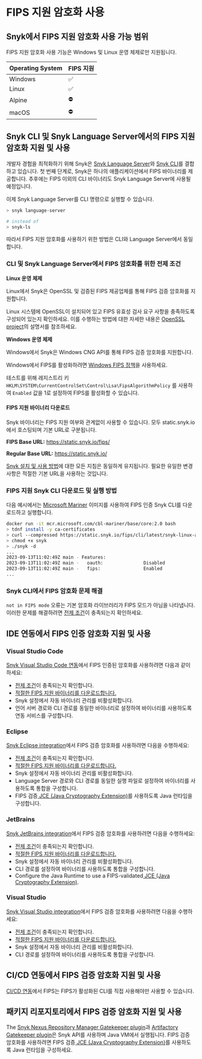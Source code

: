 # FIPS 지원 암호화 사용

## Snyk에서 FIPS 지원 암호화 사용 가능 범위

FIPS 지원 암호화 사용 기능은 Windows 및 Linux 운영 체제로만 지원됩니다.

| Operating System | FIPS 지원 |
| ---------------- | ------- |
| Windows          | ✅       |
| Linux            | ✅       |
| Alpine           | ⛔       |
| macOS            | ⛔       |

## Snyk CLI 및 Snyk Language Server에서의 FIPS 지원 암호화 지원 및 사용

개발자 경험을 최적화하기 위해 Snyk은 [Snyk Language Server](../../integrate-with-snyk/ide-tools/snyk-language-server.md)와 [Snyk CLI](../getting-started-with-the-snyk-cli.md)를 결합하고 있습니다. 첫 번째 단계로, Snyk은 하나의 애플리케이션에서 FIPS 바이너리를 제공합니다. 추후에는 FIPS 이외의 CLI 바이너리도 Snyk Language Server에 사용될 예정입니다.

이제 Snyk Language Server를 CLI 명령으로 실행할 수 있습니다.

```bash
> snyk language-server

# instead of 
> snyk-ls
```

따라서 FIPS 지원 암호화를 사용하기 위한 방법은 CLI와 Language Server에서 동일합니다.

### CLI 및 Snyk Language Server에서 FIPS 암호화를 위한 전제 조건

**Linux 운영 체제**

Linux에서 Snyk은 OpenSSL 및 검증된 FIPS 제공업체를 통해 FIPS 검증 암호화를 지원합니다.

Linux 시스템에 OpenSSL이 설치되어 있고 FIPS 유효성 검사 요구 사항을 충족하도록 구성되어 있는지 확인하세요. 이를 수행하는 방법에 대한 자세한 내용은 [OpenSSL project](https://www.openssl.org/docs/fips.html)의 설명서를 참조하세요.

**Windows 운영 체제**

Windows에서 Snyk은 Windows CNG API를 통해 FIPS 검증 암호화를 지원합니다.

Windows에서 FIPS를 활성화하려면 [Windows FIPS 정책](https://learn.microsoft.com/en-us/windows/security/security-foundations/certification/fips-140-validation#step-3-enable-the-fips-security-policy)을 사용하세요.

테스트를 위해 레지스트리 키`HKLM\SYSTEM\CurrentControlSet\Control\Lsa\FipsAlgorithmPolicy` 를 사용하여 `Enabled` 값을 1로 설정하여 FIPS를 활성화할 수 있습니다.

#### FIPS 지원 바이너리 다운로드

Snyk 바이너리는 FIPS 지원 여부와 관계없이 사용할 수 있습니다. 모두 static.snyk.io에서 호스팅되며 기본 URL로 구분됩니다.

**FIPS Base URL:** https://static.snyk.io/fips/

**Regular Base URL:** https://static.snyk.io/

[Snyk 설치 및 사용 방법](../install-or-update-the-snyk-cli/)에 대한 모든 지침은 동일하게 유지됩니다. 필요한 유일한 변경 사항은 적절한 기본 URL을 사용하는 것입니다.

### FIPS 지원 Snyk CLI 다운로드 및 실행 방법

다음 예시에서는 [Microsoft Mariner](https://mcr.microsoft.com/en-us/product/cbl-mariner/base/core/about) 이미지를 사용하여 FIPS 인증 Snyk CLI를 다운로드하고 실행합니다.

```bash
docker run -it mcr.microsoft.com/cbl-mariner/base/core:2.0 bash
> tdnf install -y ca-certificates
> curl --compressed https://static.snyk.io/fips/cli/latest/snyk-linux-arm64 -o snyk
> chmod +x snyk
> ./snyk -d
...
2023-09-13T11:02:49Z main - Features:
2023-09-13T11:02:49Z main -   oauth:               Disabled
2023-09-13T11:02:49Z main -   fips:                Enabled
...
```

### Snyk CLI에서 FIPS 암호화 문제 해결

`not in FIPS mode` 오류는 기본 암호화 라이브러리가 FIPS 모드가 아님을 나타냅니다. 이러한 문제를 해결하려면 [전제 조건](using-fips-validated-cryptography.md#snyk-fips)이 충족되는지 확인하세요.

## IDE 연동에서 FIPS 인증 암호화 지원 및 사용

### Visual Studio Code

[Snyk Visual Studio Code 연동](../../integrate-with-snyk/ide-tools/visual-studio-code-extension/)에서 FIPS 인증된 암호화를 사용하려면 다음과 같이 하세요:

* [전제 조건](using-fips-validated-cryptography.md#snyk-fips)이 충족되는지 확인합니다.
* [적절한 FIPS 지원 바이너리를 다운로드합니다.](using-fips-validated-cryptography.md#fips)
* Snyk 설정에서 자동 바이너리 관리를 비활성화합니다.
* 언어 서버 경로와 CLI 경로를 동일한 바이너리로 설정하여 바이너리를 사용하도록 연동 서비스를 구성합니다.

### Eclipse

[Snyk Eclipse integration](../../integrations/ide-tools/eclipse-plugin/)에서 FIPS 검증 암호화를 사용하려면 다음을 수행하세요:

* [전제 조건](using-fips-validated-cryptography.md#snyk-fips)이 충족되는지 확인합니다.
* [적절한 FIPS 지원 바이너리를 다운로드합니다.](using-fips-validated-cryptography.md#fips)
* Snyk 설정에서 자동 바이너리 관리를 비활성화합니다.
* Language Server 경로와 CLI 경로를 동일한 실행 파일로 설정하여 바이너리를 사용하도록 통합을 구성합니다.
* FIPS 검증[ JCE (Java Cryptography Extension)](https://csrc.nist.gov/projects/cryptographic-module-validation-program/validated-modules/search?SearchMode=Basic\&ModuleName=java\&CertificateStatus=Active\&ValidationYear=0)를 사용하도록 Java 런타임을 구성합니다.

### JetBrains

[Snyk JetBrains integration](../../integrate-with-snyk/ide-tools/jetbrains-plugins/)에서 FIPS 검증 암호화를 사용하려면 다음을 수행하세요:

* [전제 조건](using-fips-validated-cryptography.md#snyk-fips)이 충족되는지 확인합니다.
* [적절한 FIPS 지원 바이너리를 다운로드합니다.](using-fips-validated-cryptography.md#fips)
* Snyk 설정에서 자동 바이너리 관리를 비활성화합니다.
* CLI 경로를 설정하여 바이너리를 사용하도록 통합을 구성합니다.
* Configure the Java Runtime to use a FIPS-validated[ JCE (Java Cryptography Extension)](https://csrc.nist.gov/projects/cryptographic-module-validation-program/validated-modules/search?SearchMode=Basic\&ModuleName=java\&CertificateStatus=Active\&ValidationYear=0).

### Visual Studio

[Snyk Visual Studio integration](../../integrate-with-snyk/ide-tools/visual-studio-extension/)에서 FIPS 검증 암호화를 사용하려면 다음을 수행하세요:

* [전제 조건](using-fips-validated-cryptography.md#snyk-fips)이 충족되는지 확인합니다.
* [적절한 FIPS 지원 바이너리를 다운로드합니다.](using-fips-validated-cryptography.md#fips)
* Snyk 설정에서 자동 바이너리 관리를 비활성화합니다.
* CLI 경로를 설정하여 바이너리를 사용하도록 통합을 구성합니다.

## CI/CD 연동에서 FIPS 검증 암호화 지원 및 사용

[CI/CD 연동](../../integrate-with-snyk/snyk-ci-cd-integrations/)에서 FIPS는 FIPS가 활성화된 CLI를 직접 사용해야만 사용할 수 있습니다.

## 패키지 리포지토리에서 FIPS 검증 암호화 지원 및 사용

The [Snyk Nexus Repository Manager Gatekeeper plugin](../../integrate-with-snyk/gatekeeper-plugins/nexus-repository-manager-gatekeeper-plugin.md)과 [Artifactory Gatekeeper plugin](../../integrate-with-snyk/gatekeeper-plugins/artifactory-gatekeeper-plugin.md)은 Snyk API를 사용하며 Java VM에서 실행됩니다. FIPS 검증 암호화를 사용하려면 FIPS 검증[ JCE (Java Cryptography Extension)](https://csrc.nist.gov/projects/cryptographic-module-validation-program/validated-modules/search?SearchMode=Basic\&ModuleName=java\&CertificateStatus=Active\&ValidationYear=0)를 사용하도록 Java 런타임을 구성하세요.
